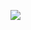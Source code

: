 ![](http://www.plantuml.com/plantuml/proxy?cache=no&src=https://raw.githubusercontent.com/oleksandrblazhko/ai-215-filimonova/ai-215-filimonova-with_laboratory_work_7/2-SoftwareDesign/2.7-PlantUML/UML-Activity.puml)